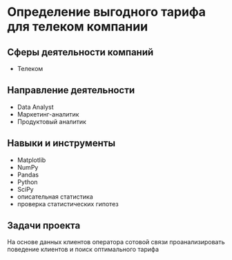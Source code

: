 # Определение выгодного тарифа для телеком компании

## Сферы деятельности компаний
* Телеком

## Направление деятельности
* Data Analyst
* Маркетинг-аналитик
* Продуктовый аналитик

## Навыки и инструменты
* Matplotlib 
* NumPy 
* Pandas
* Python 
* SciPy
* описательная статистика
* проверка статистических гипотез

## Задачи проекта
На основе данных
клиентов оператора
сотовой связи
проанализировать
поведение клиентов и
поиск оптимального
тарифа
